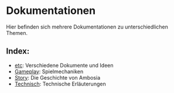 # Dokumentationen

Hier befinden sich mehrere Dokumentationen zu unterschiedlichen Themen.

## Index:

* [etc](etc/README.md): Verschiedene Dokumente und Ideen
* [Gameplay](Gameplay/README.md): Spielmechaniken
* [Story](Story/README.md): Die Geschichte von Ambosia
* [Technisch](Technisch/README.md): Technische Erläuterungen